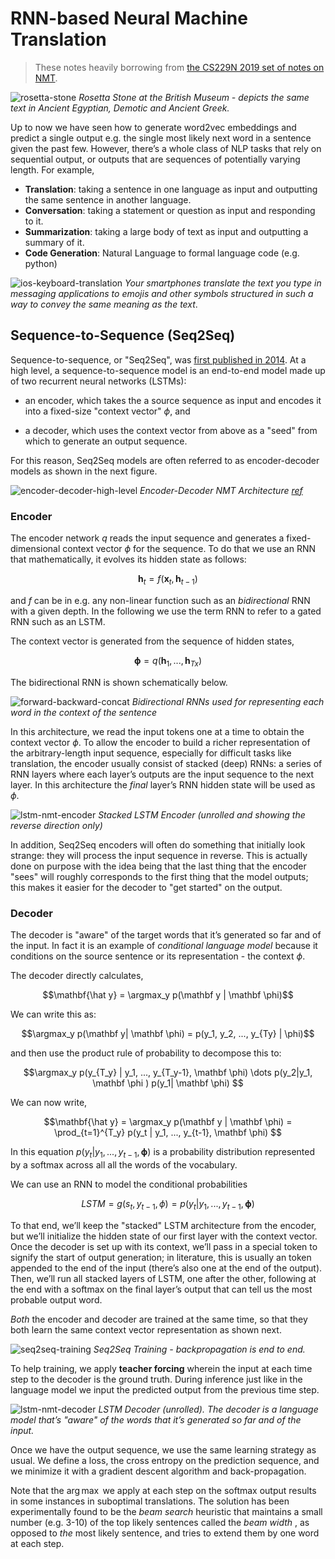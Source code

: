 # RNN-based Neural Machine Translation

> These notes heavily borrowing from [the CS229N 2019 set of notes on NMT](https://web.stanford.edu/class/archive/cs/cs224n/cs224n.1194/readings/cs224n-2019-notes06-NMT_seq2seq_attention.pdf). 

![rosetta-stone](images/rosetta-stone.jpg)
*Rosetta Stone at the British Museum - depicts the same text in Ancient Egyptian, Demotic and Ancient Greek.*

Up to now we have seen how to generate word2vec embeddings and predict a single output e.g. the single most likely next word in a sentence given the past few. However, there’s a whole class of NLP tasks that rely on sequential output, or outputs that are sequences of potentially varying length. For example,

* **Translation**: taking a sentence in one language as input and outputting the same sentence in another language.
* **Conversation**: taking a statement or question as input and responding to it.
* **Summarization**: taking a large body of text as input and outputting a summary of it.
* **Code Generation**: Natural Language to formal language code (e.g. python)

![ios-keyboard-translation](images/ios-keyboard-translation.png)
*Your smartphones translate the text you type in messaging applications to emojis and other symbols structured in such a way to convey the same meaning as the text*. 

## Sequence-to-Sequence (Seq2Seq)  

Sequence-to-sequence, or "Seq2Seq", was [first published in 2014](https://arxiv.org/abs/1409.3215). At a high level, a sequence-to-sequence model is an end-to-end model made up of two recurrent neural networks (LSTMs):

* an encoder, which takes the a source sequence as input and encodes it into a fixed-size "context vector" $\phi$, and

* a decoder, which uses the context vector from above as a "seed" from which to generate an output sequence.

For this reason, Seq2Seq models are often referred to as encoder-decoder models as shown in the next figure. 

![encoder-decoder-high-level](images/encoder-decoder-high-level.png)
*Encoder-Decoder NMT Architecture [ref](https://www.amazon.com/Natural-Language-Processing-PyTorch-Applications/dp/1491978236)*

### Encoder

The encoder network $q$ reads the input sequence and generates a fixed-dimensional context vector $\phi$ for the sequence. To do that we use an RNN that mathematically, it evolves its hidden state as follows:

$$\mathbf h_t = f(\mathbf x_t, \mathbf h_{t-1})$$

and $f$ can be in e.g. any non-linear function such as an _bidirectional_ RNN with a given depth. In the following we use the term RNN to refer to a gated RNN such as an LSTM.

The context vector is generated from the sequence of hidden states, 

$$\mathbf \phi = q(\mathbf h_1, ..., \mathbf h_{Tx})$$

The bidirectional RNN is shown schematically below. 

![forward-backward-concat](images/forward-backward-concat.png)
*Bidirectional RNNs used for representing each word in the context of the sentence*


In this architecture, we read the input tokens one at a time to obtain the context vector $\phi$. To allow the encoder to build a richer representation of the arbitrary-length input sequence, especially for difficult tasks like translation, the encoder usually consist of stacked (deep) RNNs: a series of RNN layers where each layer’s outputs are the input sequence to the next layer. In this architecture the _final_ layer’s RNN hidden state will be used as $\phi$.

![lstm-nmt-encoder](images/lstm-nmt-encoder.png)
*Stacked LSTM Encoder (unrolled and showing the reverse direction only)*

In addition, Seq2Seq encoders will often do something that initially look strange: they will process the input sequence in reverse. This is actually done on purpose with the idea being that the last thing that the encoder "sees" will roughly corresponds to the first thing that the model outputs; this makes it easier for the decoder to "get started" on the output. 

### Decoder

The decoder is "aware" of the target words that it’s generated so far and of the input. In fact it is an example of _conditional language model_ because it conditions on the source sentence or its representation - the context $\phi$. 

The decoder directly calculates,

$$\mathbf{\hat y}   = \argmax_y p(\mathbf y | \mathbf \phi)$$

We can write this as:

$$\argmax_y p(\mathbf y| \mathbf \phi) = p(y_1, y_2, ..., y_{Ty} | \phi)$$

and then use the product rule of probability to decompose this to:

$$\argmax_y p(y_{T_y} | y_1, ..., y_{T_y-1}, \mathbf \phi)  \dots p(y_2|y_1, \mathbf \phi ) p(y_1| \mathbf \phi) $$

We can now write,

$$\mathbf{\hat y}   = \argmax_y p(\mathbf y | \mathbf \phi) = \prod_{t=1}^{T_y} p(y_t | y_1, ..., y_{t-1}, \mathbf \phi) $$

In this equation $p(y_t | y_1, ..., y_{t-1}, \mathbf \phi)$ is a probability distribution represented by a softmax across all all the words of the vocabulary. 

We can use an RNN to model the conditional probabilities 

$$LSTM = g(s_t,  y_{t-1}, \phi ) = p(y_t | y_1, ..., y_{t-1}, \mathbf \phi) $$

To that end, we’ll keep the "stacked" LSTM architecture from the encoder, but we’ll initialize the hidden state of our first layer with the context vector. Once the decoder is set up with its context, we’ll pass in a special token to signify the start of output generation; in literature, this is usually an <SOS> token appended to the end of the input (there’s also one at the end of the output). Then, we’ll run all stacked layers of LSTM, one after the other, following at the end with a softmax on the final layer’s output that can tell us the most probable output word. 

_Both_ the encoder and decoder are trained at the same time, so that they both learn the same context vector representation as shown next. 

![seq2seq-training](images/seq2seq-training.png)
*Seq2Seq Training - backpropagation is end to end.*

To help training, we apply  **teacher forcing** wherein the input at each time step to the decoder is the ground truth. During inference just like in the language model we input the predicted output from the previous time step.  

![lstm-nmt-decoder](images/lstm-nmt-decoder.png)
*LSTM Decoder (unrolled). The decoder is a language model that’s "aware" of the words that it’s generated so far and of the input.*

Once we have the output sequence, we use the same learning strategy as usual. We define a loss, the cross entropy on the prediction sequence, and we minimize it with a gradient descent algorithm and back-propagation. 

Note that the $\arg \max$ we apply at each step on the softmax output results in some instances in suboptimal translations. The solution has been experimentally found to be the _beam search_ heuristic that maintains a small number (e.g. 3-10) of the top likely sentences called the _beam width_ , as opposed to _the_ most likely sentence, and tries to extend them by one word at each step. 
